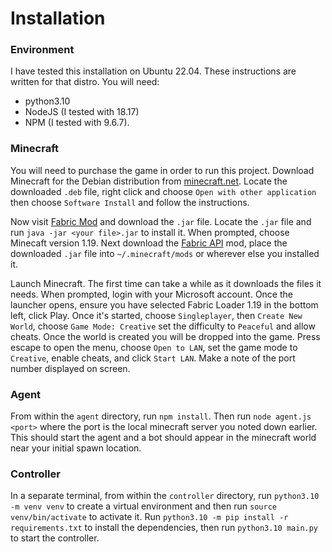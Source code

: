 # Installation

### Environment
I have tested this installation on Ubuntu 22.04. These instructions are written for that distro.
You will need:
 - python3.10
 - NodeJS (I tested with 18.17)
 - NPM (I tested with 9.6.7).

### Minecraft

You will need to purchase the game in order to run this project. Download Minecraft for the Debian distribution from [minecraft.net](https://www.minecraft.net/en-us/download). Locate the downloaded `.deb` file, right click and choose `Open with other application` then choose `Software Install` and follow the instructions. 

Now visit [Fabric Mod](https://fabricmc.net/use/installer/) and download the `.jar` file. Locate the `.jar` file and run `java -jar <your file>.jar` to install it. When prompted, choose Minecaft version 1.19. Next download the [Fabric API](https://modrinth.com/mod/fabric-api/version/0.58.0+1.19) mod, place the downloaded `.jar` file into `~/.minecraft/mods` or wherever else you installed it. 

Launch Minecraft. The first time can take a while as it downloads the files it needs. When prompted, login with your Microsoft account. Once the launcher opens, ensure you have selected Fabric Loader 1.19 in the bottom left, click Play. Once it's started, choose `Singleplayer`, then `Create New World`, choose `Game Mode: Creative` set the difficulty to `Peaceful` and allow cheats. Once the world is created you will be dropped into the game. Press escape to open the menu, choose `Open to LAN`, set the game mode to `Creative`, enable cheats, and click `Start LAN`. Make a note of the port number displayed on screen.


### Agent

From within the `agent` directory, run `npm install`. Then run `node agent.js <port>` where the port is the local minecraft server you noted down earlier. This should start the agent and a bot should appear in the minecraft world near your initial spawn location.

### Controller

In a separate terminal, from within the `controller` directory, run `python3.10 -m venv venv` to create a virtual environment and then run `source venv/bin/activate` to activate it. Run `python3.10 -m pip install -r requirements.txt` to install the dependencies, then run `python3.10 main.py` to start the controller. 
